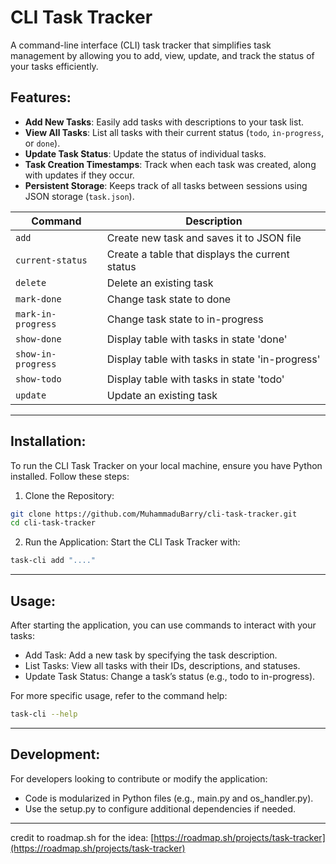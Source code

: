 # CLI Task Tracker
A command-line interface (CLI) task tracker that simplifies task management by allowing you to add, view, update, and track the status of your tasks efficiently.


## Features:
- **Add New Tasks**: Easily add tasks with descriptions to your task list.
- **View All Tasks**: List all tasks with their current status (`todo`, `in-progress`, or `done`).
- **Update Task Status**: Update the status of individual tasks.
- **Task Creation Timestamps**: Track when each task was created, along with updates if they occur.
- **Persistent Storage**: Keeps track of all tasks between sessions using JSON storage (`task.json`).

| Command             | Description                                           |
|---------------------|-------------------------------------------------------|
| `add`              | Create new task and saves it to JSON file              |
| `current-status`   | Create a table that displays the current status        |
| `delete`           | Delete an existing task                                |
| `mark-done`        | Change task state to done                              |
| `mark-in-progress` | Change task state to in-progress                       |
| `show-done`        | Display table with tasks in state 'done'               |
| `show-in-progress` | Display table with tasks in state 'in-progress'        |
| `show-todo`        | Display table with tasks in state 'todo'               |
| `update`           | Update an existing task                                |

---
## Installation:

To run the CLI Task Tracker on your local machine, ensure you have Python installed. Follow these steps:

1. Clone the Repository:
```bash
git clone https://github.com/MuhammaduBarry/cli-task-tracker.git
cd cli-task-tracker
```
2. Run the Application: Start the CLI Task Tracker with:
```bash
task-cli add "...."
```

---

## Usage:
After starting the application, you can use commands to interact with your tasks:

- Add Task: Add a new task by specifying the task description.
- List Tasks: View all tasks with their IDs, descriptions, and statuses.
- Update Task Status: Change a task’s status (e.g., todo to in-progress).

For more specific usage, refer to the command help:
```bash
task-cli --help
```

---
## Development:
For developers looking to contribute or modify the application:

- Code is modularized in Python files (e.g., main.py and os_handler.py).
- Use the setup.py to configure additional dependencies if needed.

---
credit to roadmap.sh for the idea: [https://roadmap.sh/projects/task-tracker](https://roadmap.sh/projects/task-tracker)
